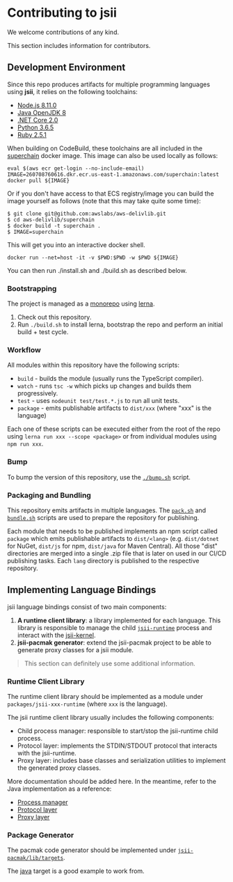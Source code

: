 # Contributing to jsii

We welcome contributions of any kind.

This section includes information for contributors.

## Development Environment

Since this repo produces artifacts for multiple programming languages using
__jsii__, it relies on the following toolchains:

 - [Node.js 8.11.0](https://nodejs.org/download/release/v8.11.0/)
 - [Java OpenJDK 8](http://openjdk.java.net/install/)
 - [.NET Core 2.0](https://www.microsoft.com/net/download)
 - [Python 3.6.5](https://www.python.org/downloads/release/python-365/)
 - [Ruby 2.5.1](https://www.ruby-lang.org/en/news/2018/03/28/ruby-2-5-1-released/)

When building on CodeBuild, these toolchains are all included in the
[superchain](https://github.com/awslabs/superchain) docker image. This image can
also be used locally as follows:

```shell
eval $(aws ecr get-login --no-include-email)
IMAGE=260708760616.dkr.ecr.us-east-1.amazonaws.com/superchain:latest
docker pull ${IMAGE}
```

Or if you don't have access to that ECS registry/image you can build the image
yourself as follows (note that this may take quite some time):

```shell
$ git clone git@github.com:awslabs/aws-delivlib.git
$ cd aws-delivlib/superchain
$ docker build -t superchain .
$ IMAGE=superchain
```

This will get you into an interactive docker shell.

```shell
docker run --net=host -it -v $PWD:$PWD -w $PWD ${IMAGE}
```

You can then run ./install.sh and ./build.sh as described below.

### Bootstrapping

The project is managed as a
[monorepo](https://github.com/babel/babel/blob/master/doc/design/monorepo.md)
using [lerna](https://github.com/lerna/lerna).

1. Check out this repository.
2. Run `./build.sh` to install lerna, bootstrap the repo and perform an initial
   build + test cycle.

### Workflow

All modules within this repository have the following scripts:

* `build` - builds the module (usually runs the TypeScript compiler).
* `watch` - runs `tsc -w` which picks up changes and builds them progressively.
* `test` - uses `nodeunit test/test.*.js` to run all unit tests.
* `package` - emits publishable artifacts to `dist/xxx` (where "xxx" is the language)

Each one of these scripts can be executed either from the root of the repo using
`lerna run xxx --scope <package>` or from individual modules using `npm run xxx`.

### Bump

To bump the version of this repository, use the [`./bump.sh`](./bump.sh) script.

### Packaging and Bundling

This repository emits artifacts in multiple languages. The
[`pack.sh`](./pack.sh) and [`bundle.sh`](./bundle.sh) scripts are used to
prepare the repository for publishing.

Each module that needs to be published implements an npm script called `package`
which emits publishable artifacts to `dist/<lang>` (e.g. `dist/dotnet` for
NuGet, `dist/js` for npm, `dist/java` for Maven Central). All those "dist"
directories are merged into a single .zip file that is later on used in our
CI/CD publishing tasks. Each `lang` directory is published to the respective
repository.

## Implementing Language Bindings

jsii language bindings consist of two main components:

1. __A runtime client library__: a library implemented for each language. This
   library is responsible to manage the child
   [`jsii-runtime`](./packages/jsii-runtime/README.md) process and interact with
   the [jsii-kernel](./packages/jsii-kernel/README.md).
2. __jsii-pacmak generator__: extend the jsii-pacmak project to be able to generate
   proxy classes for a jsii module.

> This section can definitely use some additional information.

### Runtime Client Library

The runtime client library should be implemented as a module under
`packages/jsii-xxx-runtime` (where `xxx` is the language).

The jsii runtime client library usually includes the following components:

- Child process manager: responsible to start/stop the jsii-runtime child process.
- Protocol layer: implements the STDIN/STDOUT protocol that interacts with the jsii-runtime.
- Proxy layer: includes base classes and serialization utilities to implement the generated proxy classes.

More documentation should be added here. In the meantime, refer to the Java
implementation as a reference:

- [Process manager](./packages/jsii-java-runtime/project/src/main/java/software/amazon/jsii/JsiiRuntime.java)
- [Protocol layer](./packages/jsii-java-runtime/project/src/main/java/software/amazon/jsii/JsiiClient.java)
- [Proxy layer](./packages/jsii-java-runtime/project/src/main/java/software/amazon/jsii/JsiiEngine.java)

### Package Generator

The pacmak code generator should be implemented under
[`jsii-pacmak/lib/targets`](./packages/jsii-pacmak/lib/targets).

The [java](./packages/jsii-pacmak/lib/targets/java.ts) target is a good example
to work from.
